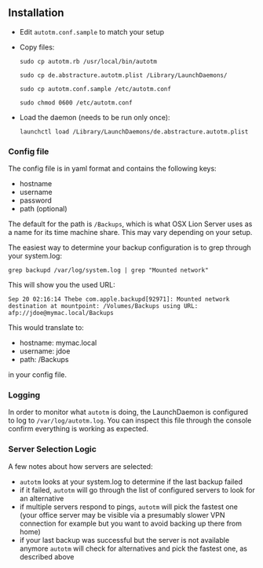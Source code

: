 Installation
------------

- Edit `autotm.conf.sample` to match your setup
- Copy files:

    `sudo cp autotm.rb /usr/local/bin/autotm`

    `sudo cp de.abstracture.autotm.plist /Library/LaunchDaemons/`
    
    `sudo cp autotm.conf.sample /etc/autotm.conf`
    
    `sudo chmod 0600 /etc/autotm.conf`

- Load the daemon (needs to be run only once):

    `launchctl load /Library/LaunchDaemons/de.abstracture.autotm.plist`

### Config file

The config file is in yaml format and contains the following keys:

 - hostname
 - username
 - password
 - path (optional)

The default for the path is `/Backups`, which is what OSX Lion Server uses as a name for its time machine share. This may vary depending on your setup.

The easiest way to determine your backup configuration is to grep through your system.log:

`grep backupd /var/log/system.log | grep "Mounted network"`

This will show you the used URL:

`Sep 20 02:16:14 Thebe com.apple.backupd[92971]: Mounted network destination at mountpoint: /Volumes/Backups using URL: afp://jdoe@mymac.local/Backups`

This would translate to:

 - hostname: mymac.local
 - username: jdoe
 - path: /Backups

in your config file.

### Logging

In order to monitor what `autotm` is doing, the LaunchDaemon is configured to log to `/var/log/autotm.log`. You can inspect this file through the console confirm everything is working as expected.

### Server Selection Logic

A few notes about how servers are selected:

 - `autotm` looks at your system.log to determine if the last backup failed
 - if it failed, `autotm` will go through the list of configured servers to look for an alternative
 - if multiple servers respond to pings, `autotm` will pick the fastest one (your office server may be visible via a presumably slower VPN connection for example but you want to avoid backing up there from home)
 - if your last backup was successful but the server is not available anymore `autotm` will check for alternatives and pick the fastest one, as described above
